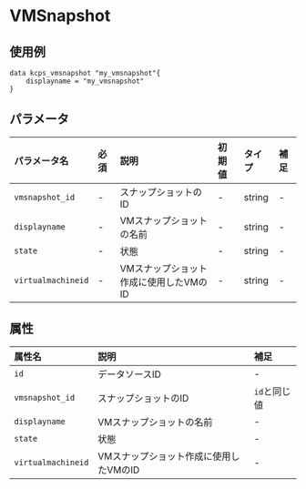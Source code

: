 #  VMSnapshot

## 使用例

```hcl
data kcps_vmsnapshot "my_vmsnapshot"{
    displayname = "my_vmsnapshot"
}
```

## パラメータ

|パラメータ名 |必須    |説明      |初期値    |タイプ    |補足|
|:----------|:------|:---------|:--------|:--------|:--|
|`vmsnapshot_id` |-|スナップショットのID | - | string | - |
|`displayname` |-|VMスナップショットの名前  | - | string | - |
|`state` |-|状態 | - | string | - |
|`virtualmachineid` |-|VMスナップショット作成に使用したVMのID | - | string | - |



## 属性
|属性名 |説明      |補足 |
|:----------|:------|:---------|
|`id`          |データソースID   | - | 
|`vmsnapshot_id`  |スナップショットのID  | `id`と同じ値 |
|`displayname`  | VMスナップショットの名前  | - |
|`state` | 状態 | - | 
|`virtualmachineid` |VMスナップショット作成に使用したVMのID  | - |
